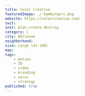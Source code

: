 ```yaml
---
title: Color Creative
featuredImage: ./-hamburgers.png
website: https://colorcreative.com/
twit: 
inst: plan.create.destroy
category: C
city: Bellevue
neighborhood: 
size: Large (41-100)
map: 
tags:
    - motion
    - 3D
    - video
    - branding
    - ux/ui
    - strategy
published: true
---
```



